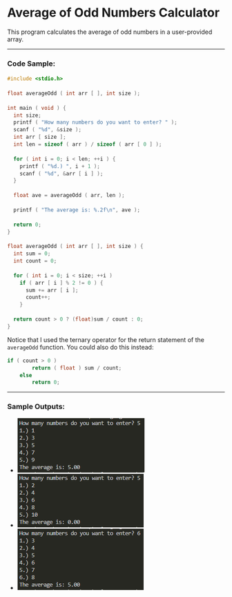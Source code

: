 # Average of Odd Numbers Calculator
This program calculates the average of odd numbers in a user-provided array.

---
### Code Sample:
```c
#include <stdio.h>

float averageOdd ( int arr [ ], int size );

int main ( void ) {
  int size;
  printf ( "How many numbers do you want to enter? " );
  scanf ( "%d", &size );
  int arr [ size ];
  int len = sizeof ( arr ) / sizeof ( arr [ 0 ] );

  for ( int i = 0; i < len; ++i ) {
    printf ( "%d.) ", i + 1 );
    scanf ( "%d", &arr [ i ] );
  }

  float ave = averageOdd ( arr, len );

  printf ( "The average is: %.2f\n", ave );

  return 0;
}

float averageOdd ( int arr [ ], int size ) {
  int sum = 0;
  int count = 0;

  for ( int i = 0; i < size; ++i )
    if ( arr [ i ] % 2 != 0 ) {
      sum += arr [ i ];
      count++;
    }
  
  return count > 0 ? (float)sum / count : 0;
}
```
Notice that I used the ternary operator for the return statement of the `averageOdd` function. You could also do this instead:
```c
if ( count > 0 )
        return ( float ) sum / count;
    else
        return 0;
```

---
### Sample Outputs:
- ![sample output 1](https://github.com/zoreladrean/C-language-codes/blob/main/odd_numbers_average/sampleOutput1.PNG)
- ![sample output 2](https://github.com/zoreladrean/C-language-codes/blob/main/odd_numbers_average/sampleOutput2.PNG)
- ![sample output 3](https://github.com/zoreladrean/C-language-codes/blob/main/odd_numbers_average/sampleOutput3.PNG)